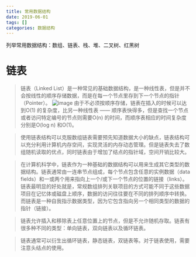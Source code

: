 ```yaml
---
title: 常用数据结构
date: 2019-06-01
tags: []
categories: 数据结构
---
```


列举常用数据结构：数组、链表、栈、堆、二叉树、红黑树
<!--more-->

# 链表
>链表（Linked List）是一种常见的基础数据结构，是一种线性表，但是并不会按线性的顺序存储数据，而是在每一个节点里存到下一个节点的指针（Pointer）。
![image](https://user-images.githubusercontent.com/3156608/70443816-cb552d00-1ad3-11ea-9893-357c395caa20.png)
>由于不必须按顺序存储，链表在插入的时候可以达到O(1) 的复杂度，比另一种线性表 —— 顺序表快得多，但是查找一个节点或者访问特定编号的节点则需要O(n) 的时间，而顺序表相应的时间复杂度分别是O(log n) 和O(1)。

>使用链表结构可以克服数组链表需要预先知道数据大小的缺点，链表结构可以充分利用计算机内存空间，实现灵活的内存动态管理。但是链表失去了数组随机读取的优点，同时链表由于增加了结点的指针域，空间开销比较大。

>在计算机科学中，链表作为一种基础的数据结构可以用来生成其它类型的数据结构。链表通常由一连串节点组成，每个节点包含任意的实例数据（data fields）和一或两个用来指向上一个/或下一个节点的位置的链接（links）。链表最明显的好处就是，常规数组排列关联项目的方式可能不同于这些数据项目在记忆体或磁盘上顺序，数据的访问往往要在不同的排列顺序中转换。而链表是一种自我指示数据类型，因为它包含指向另一个相同类型的数据的指针（链接）。

>链表允许插入和移除表上任意位置上的节点，但是不允许随机存取。链表有很多种不同的类型：单向链表，双向链表以及循环链表。

>链表通常可以衍生出循环链表，静态链表，双链表等。对于链表使用，需要注意头结点的使用。

